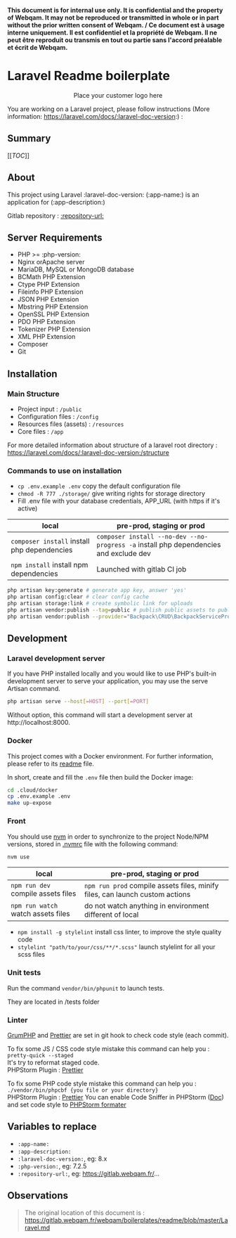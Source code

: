 **This document is for internal use only. It is confidential and the property of Webqam. It may not be reproduced or
transmitted in whole or in part without the prior written consent of Webqam. / Ce document est à usage interne
uniquement. Il est confidentiel et la propriété de Webqam. Il ne peut être reproduit ou transmis en tout ou partie sans
l'accord préalable et écrit de Webqam.**

# Laravel Readme boilerplate

<p align="center">Place your customer logo here</p>

You are working on a Laravel project, please follow instructions (More information: https://laravel.com/docs/:laravel-doc-version:) :

## Summary

[[_TOC_]]

## About

This project using Laravel :laravel-doc-version: (:app-name:) is an application for (:app-description:)

Gitlab repository : [:repository-url:](:repository-url:)

## Server Requirements

* PHP >= :php-version:
* Nginx orApache server
* MariaDB, MySQL or MongoDB database
* BCMath PHP Extension
* Ctype PHP Extension
* Fileinfo PHP Extension
* JSON PHP Extension
* Mbstring PHP Extension
* OpenSSL PHP Extension
* PDO PHP Extension
* Tokenizer PHP Extension
* XML PHP Extension
* Composer
* Git

## Installation

### Main Structure

* Project input : `/public`
* Configuration files : `/config`
* Resources files (assets) : `/resources`
* Core files : `/app`

For more detailed information about structure of a laravel root directory : https://laravel.com/docs/:laravel-doc-version:/structure

### Commands to use on installation

* `cp .env.example .env` copy the default configuration file
* `chmod -R 777 ./storage/` give writing rights for storage directory
* Fill .env file with your database credentials, APP_URL (with https if it's active)

| local                                       | pre-prod, staging or prod                                                             |
|---------------------------------------------|---------------------------------------------------------------------------------------|
| `composer install` install php dependencies | `composer install --no-dev --no-progress -a` install php dependencies and exclude dev |
| `npm install` install npm dependencies      | Launched with gitlab CI job                                                           |   

```bash
php artisan key:generate # generate app key, answer 'yes'
php artisan config:clear # clear config cache
php artisan storage:link # create symbolic link for uploads
php artisan vendor:publish --tag=public # publish public assets to public folder
php artisan vendor:publish --provider="Backpack\CRUD\BackpackServiceProvider" --tag=minimum # publish public assets needed for Backpack BO
```

## Development

### Laravel development server

If you have PHP installed locally and you would like to use PHP's built-in development server to serve your application,
you may use the serve Artisan command.

```bash
php artisan serve --host[=HOST] --port[=PORT]
```

Without option, this command will start a development server at http://localhost:8000.

### Docker

This project comes with a Docker environment. For further information, please refer to
its [readme](.cloud/docker/README.md) file.

In short, create and fill the `.env` file then build the Docker image:

```bash
cd .cloud/docker
cp .env.example .env
make up-expose
```

### Front

You should use [nvm](https://github.com/nvm-sh/nvm) in order to synchronize to the project Node/NPM versions, stored in [.nvmrc](.nvmrc) file with the following command:

```bash
nvm use
```

| local                              | pre-prod, staging or prod                                                    |
|------------------------------------|------------------------------------------------------------------------------|
| `npm run dev` compile assets files | `npm run prod` compile assets files, minify files, can launch custom actions |
| `npm run watch` watch assets files | do not watch anything in environment different of local                      |

* `npm install -g stylelint` install css linter, to improve the style quality code
* `stylelint "path/to/your/css/**/*.scss"` launch stylelint for all your scss files

### Unit tests

Run the command `vendor/bin/phpunit` to launch tests.

They are located in /tests folder

### Linter

[GrumPHP](https://github.com/phpro/grumphp) and [Prettier](https://prettier.io/) are set in git hook to check code
style (each commit).

To fix some JS / CSS code style mistake this command can help you : `pretty-quick --staged`  
It's try to reformat staged code.  
PHPStorm Plugin : [Prettier](https://plugins.jetbrains.com/plugin/10456-prettier)

To fix some PHP code style mistake this command can help you : `./vendor/bin/phpcbf {you file or your directory}`  
PHPStorm Plugin : [Prettier](https://plugins.jetbrains.com/plugin/10456-prettier)
You can enable Code Sniffer in PHPStorm ([Doc](https://www.jetbrains.com/help/phpstorm/using-php-code-sniffer.html)) and
set code style to [PHPStorm formater](https://laraveldaily.com/how-to-configure-phpstorm-for-psr-2/)

## Variables to replace
* `:app-name:`
* `:app-description:`
* `:laravel-doc-version:`, eg: 8.x
* `:php-version:`, eg: 7.2.5
* `:repository-url:`, eg: https://gitlab.webqam.fr/... 


## Observations

> The original location of this document is : https://gitlab.webqam.fr/webqam/boilerplates/readme/blob/master/Laravel.md 
